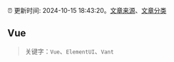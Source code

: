 :alarm_clock: 更新时间: 2024-10-15 18:43:20。[文章来源](/README.md)、[文章分类](/TAGS.md)

## Vue


> 关键字：`Vue`、`ElementUI`、`Vant`



